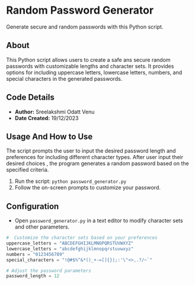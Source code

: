 # Random Password Generator

Generate secure and random passwords with this Python script.

## About

This Python script allows users to create a safe ans secure  random passwords with customizable lengths and character sets. It provides options for including uppercase letters, lowercase letters, numbers, and special characters in the generated passwords.

## Code Details

- **Author:** Sreelakshmi Odatt Venu
- **Date Created:** 19/12/2023

## Usage And How to Use

The script prompts the user to input the desired password length and preferences for including different character types. After user input their desired choices , the program generates a random password based on the specified criteria.



1. Run the script: `python password_generator.py`
2. Follow the on-screen prompts to customize your password.

## Configuration

- Open `password_generator.py` in a text editor to modify character sets and other parameters.

```python
#  Customize the character sets based on your preferences
uppercase_letters = "ABCDEFGHIJKLMNOPQRSTUVWXYZ"
lowercase_letters = "abcdefghijklmnopqrstuvwxyz"
numbers = "0123456789"
special_characters = "!@#$%^&*()_+-=[]{}|;:'\"<>,.?/~`"

# Adjust the password parameters
password_length = 12